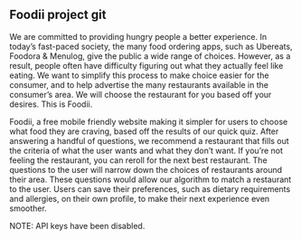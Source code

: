 ##  Foodii project git
We are committed to providing hungry people a better experience. In today’s fast-paced society, the many food ordering apps, such as Ubereats, Foodora & Menulog, give the public a wide range of choices. However, as a result, people often have difficulty figuring out what they actually feel like eating. We want to simplify this process to make choice easier for the consumer, and to help advertise the many restaurants available in the consumer’s area. We will choose the restaurant for you based off your desires. This is Foodii.

Foodii, a free mobile friendly website making it simpler for users to choose what food they are craving, based off the results of our quick quiz. After answering a handful of questions, we recommend a restaurant that fills out the criteria of what the user wants and what they don’t want. If you’re not feeling the restaurant, you can reroll for the next best restaurant.
The questions to the user will narrow down the choices of restaurants around their area. These questions would allow our algorithm to match a restaurant to the user.
Users can save their preferences, such as dietary requirements and allergies, on their own profile, to make their next experience even smoother.

NOTE: API keys have been disabled.

